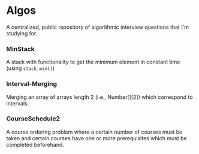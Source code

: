 # Algos
A centralized, public repository of algorithmic interview questions that I'm studying for.

### MinStack
A stack with functionality to get the minimum element in constant time (using `stack.min()`)

### Interval-Merging
Merging an array of arrays length 2 (i.e., Number[][2]) which correspond to intervals.

### CourseSchedule2
A course ordering problem where a certain number of courses must be taken and certain courses have one or more prerequisites which must be completed beforehand.
